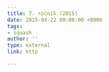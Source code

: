 ```yaml
---
title: 7. ročník (2015)
date: 2015-04-22 00:00:00 +0000
tags:
- squash
author: ''
type: external
link: http

---
```


